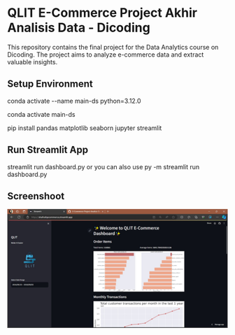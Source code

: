 # QLIT E-Commerce Project Akhir Analisis Data - Dicoding

This repository contains the final project for the Data Analytics course on Dicoding. The project aims to analyze e-commerce data and extract valuable insights.

## Setup Environment
conda activate --name main-ds python=3.12.0

conda activate main-ds

pip install pandas matplotlib seaborn jupyter streamlit

## Run Streamlit App
streamlit run dashboard.py
or you can also use
py -m streamlit run dashboard.py

## Screenshoot
![alt text](launching.jpg)
